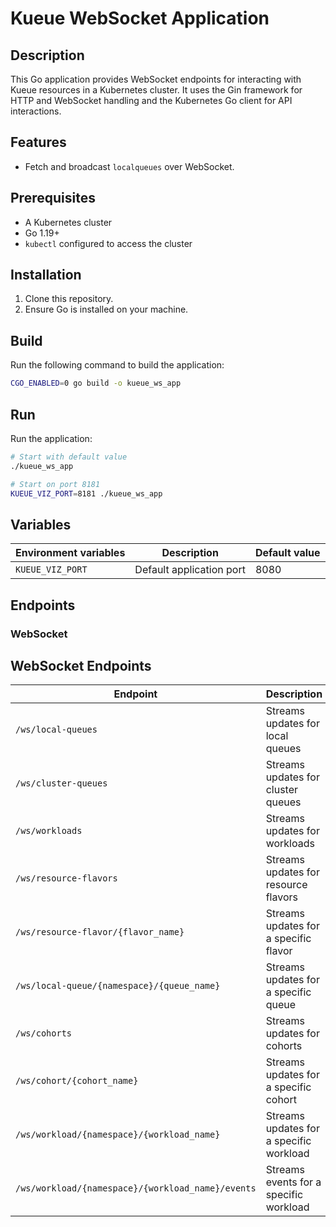 # Kueue WebSocket Application

## Description

This Go application provides WebSocket endpoints for interacting with Kueue resources in a Kubernetes cluster. It uses the Gin framework for HTTP and WebSocket handling and the Kubernetes Go client for API interactions.

## Features

- Fetch and broadcast `localqueues` over WebSocket.

## Prerequisites

- A Kubernetes cluster
- Go 1.19+
- `kubectl` configured to access the cluster

## Installation

1. Clone this repository.
2. Ensure Go is installed on your machine.

## Build

Run the following command to build the application:

```bash
CGO_ENABLED=0 go build -o kueue_ws_app
```

## Run

Run the application:

```bash
# Start with default value
./kueue_ws_app

# Start on port 8181
KUEUE_VIZ_PORT=8181 ./kueue_ws_app
```

## Variables

| Environment variables | Description              | Default value |
| --------------------- | ------------------------ | ------------- |
| `KUEUE_VIZ_PORT`      | Default application port | 8080          |

## Endpoints

### WebSocket

## WebSocket Endpoints

| Endpoint                                          | Description                             |
| ------------------------------------------------- | --------------------------------------- |
| `/ws/local-queues`                                | Streams updates for local queues        |
| `/ws/cluster-queues`                              | Streams updates for cluster queues      |
| `/ws/workloads`                                   | Streams updates for workloads           |
| `/ws/resource-flavors`                            | Streams updates for resource flavors    |
| `/ws/resource-flavor/{flavor_name}`               | Streams updates for a specific flavor   |
| `/ws/local-queue/{namespace}/{queue_name}`        | Streams updates for a specific queue    |
| `/ws/cohorts`                                     | Streams updates for cohorts             |
| `/ws/cohort/{cohort_name}`                        | Streams updates for a specific cohort   |
| `/ws/workload/{namespace}/{workload_name}`        | Streams updates for a specific workload |
| `/ws/workload/{namespace}/{workload_name}/events` | Streams events for a specific workload  |
